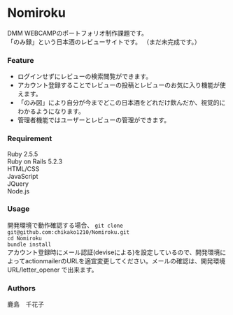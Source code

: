 # Nomiroku
DMM WEBCAMPのポートフォリオ制作課題です。  
「のみ録」という日本酒のレビューサイトです。
（まだ未完成です。）

### Feature
- ログインせずにレビューの検索閲覧ができます。
- アカウント登録することでレビューの投稿とレビューのお気に入り機能が使えます。
- 「のみ図」により自分が今までどこの日本酒をどれだけ飲んだか、視覚的にわかるようになります。
- 管理者機能ではユーザーとレビューの管理ができます。

### Requirement
Ruby 2.5.5  
Ruby on Rails 5.2.3  
HTML/CSS  
JavaScript  
JQuery  
Node.js

### Usage
開発環境で動作確認する場合、
`git clone git@github.com:chikako1210/Nomiroku.git`  
`cd Nomiroku`  
`bundle install`  
アカウント登録時にメール認証(deviseによる)を設定しているので、開発環境によってactionmailerのURLを適宜変更してください。メールの確認は、開発環境URL/letter_opener で出来ます。


### Authors
鹿島　千花子

